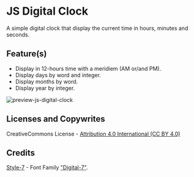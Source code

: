 # JS Digital Clock

A simple digital clock that display the current time in hours, minutes and seconds.

## Feature(s)

* Display in 12-hours time with a meridiem (AM or/and PM).
* Display days by word and integer.
* Display months by word.
* Display year by integer.

![preview-js-digital-clock](https://user-images.githubusercontent.com/24542308/51438004-731a0e80-1cfa-11e9-864b-76448d8826ed.png)

## Licenses and Copywrites

CreativeCommons License - [Attribution 4.0 International (CC BY 4.0)](https://creativecommons.org/licenses/by/4.0/)

## Credits

[Style-7](http://www.styleseven.com/) - Font Family
["Digital-7"](https://www.1001fonts.com/digital-7-font.html#styles).
